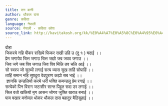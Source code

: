 ```yaml
---
title: राग वाणी
author: धौकल दास
genre: कविता
language: नेपाली
source: नेपाली - कविता कोश
source_link: http://kavitakosh.org/kk/%E0%A4%A7%E0%A5%8C%E0%A4%95%E0%A4%B2_%E0%A4%A6%E0%A4%BE%E0%A4%B8
---
```


दोहा  
जिकरये नहि पीकर राखिये फिकर राखी उहि उ (दु १ ) षदाई ।।  
प्रेम जगायेव चित्त जगाउ चित्त जज्ञो जब जवव जगाउ ।।  
जिव जगे जब पिव जगाउ जिव पिव मिलि तव चलि आई ।।  
सो स्वरप जो सुरथी लगाई सत्य व्यास सुख ताहिं सोपाहिं ।।  
ताहिं समान नहि सुषदुरा वेदपुराण कह्यो सब भाई ।।  
 ज्ञानकि डन्डलियो करमे धरी भक्ति कमन्डलु प्रेम रगाई ।।  
सत्येको पिन विराग जटासीर सान्त पिहुत सदा उर लगाई ।।  
सिल वतो खकियो मृग आसन जोगव जुक्ति खराउ बनाई ।।  
पाय वखार मनोमल धोकर धौकल दास बहादुर बैठिसुहाई ।।
